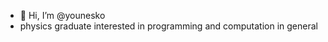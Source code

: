 - 👋 Hi, I’m @younesko
- physics graduate interested in programming and computation in general


<!---
younesko/younesko is a ✨ special ✨ repository because its `README.md` (this file) appears on your GitHub profile.
You can click the Preview link to take a look at your changes.
--->
